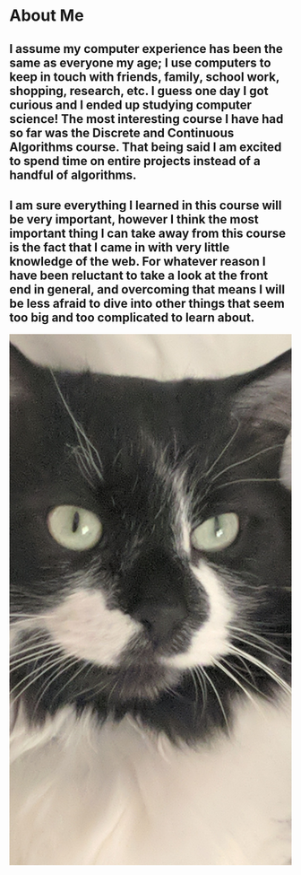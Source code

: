# About Me
I assume my computer experience has been the same as everyone my age; I use computers to keep in touch with friends, family, school work, shopping, research, etc.  I guess one day I got curious and I ended up studying computer science!  The most interesting course I have had so far was the Discrete and Continuous Algorithms course.  That being said I am excited to spend time on entire projects instead of a handful of algorithms.
---
I am sure everything I learned in this course will be very important, however I think the most important thing I can take away from this course is the fact that I came in with very little knowledge of the web.  For whatever reason I have been reluctant to take a look at the front end in general, and overcoming that means I will be less afraid to dive into other things that seem too big and too complicated to learn about.
---
![my cat](mycat.jpeg)